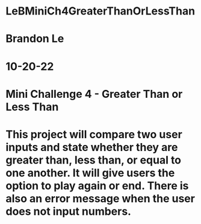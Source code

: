 # LeBMiniCh4GreaterThanOrLessThan
# Brandon Le
# 10-20-22
# Mini Challenge 4 - Greater Than or Less Than
# This project will compare two user inputs and state whether they are greater than, less than, or equal to one another. It will give users the option to play again or end. There is also an error message when the user does not input numbers.
